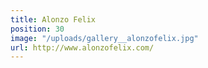 ```yaml
---
title: Alonzo Felix
position: 30
image: "/uploads/gallery__alonzofelix.jpg"
url: http://www.alonzofelix.com/
---
```


